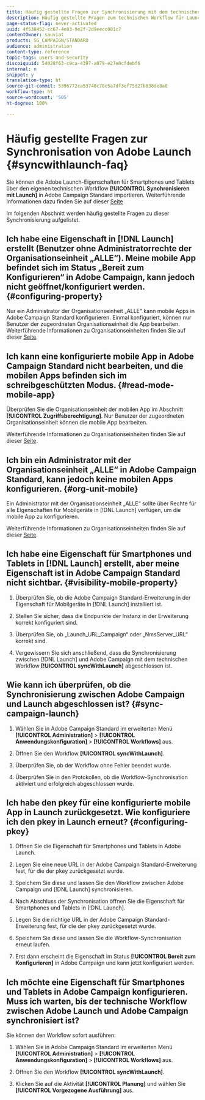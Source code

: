 ```yaml
---
title: Häufig gestellte Fragen zur Synchronisierung mit dem technischen Workflows für Launch
description: Häufig gestellte Fragen zum technischen Workflow für Launch.
page-status-flag: never-activated
uuid: 4f538452-cc67-4e03-9e2f-2d9eecc081c7
contentOwner: sauviat
products: SG_CAMPAIGN/STANDARD
audience: administration
content-type: reference
topic-tags: users-and-security
discoiquuid: 54028f63-c9ca-4397-a079-e27e0cfdebf6
internal: n
snippet: y
translation-type: ht
source-git-commit: 5396772ca53740c78c5a7df3ef75d27b838de8a0
workflow-type: ht
source-wordcount: '505'
ht-degree: 100%

---
```



# Häufig gestellte Fragen zur Synchronisation von Adobe Launch {#syncwithlaunch-faq}

Sie können die Adobe Launch-Eigenschaften für Smartphones und Tablets über den eigenen technischen Workflow **[!UICONTROL Synchronisieren mit Launch]** in Adobe Campaign Standard importieren. Weiterführende Informationen dazu finden Sie auf dieser [Seite](../../administration/using/technical-workflows.md)

Im folgenden Abschnitt werden häufig gestellte Fragen zu dieser Synchronisierung aufgelistet.

## Ich habe eine Eigenschaft in [!DNL Launch] erstellt (Benutzer ohne Administratorrechte der Organisationseinheit „ALLE“). Meine mobile App befindet sich im Status „Bereit zum Konfigurieren“ in Adobe Campaign, kann jedoch nicht geöffnet/konfiguriert werden. {#configuring-property}

Nur ein Administrator der Organisationseinheit „ALLE“ kann mobile Apps in Adobe Campaign Standard konfigurieren. Einmal konfiguriert, können nur Benutzer der zugeordneten Organisationseinheit die App bearbeiten. Weiterführende Informationen zu Organisationseinheiten finden Sie auf dieser [Seite](../../administration/using/organizational-units.md).

## Ich kann eine konfigurierte mobile App in Adobe Campaign Standard nicht bearbeiten, und die mobilen Apps befinden sich im schreibgeschützten Modus. {#read-mode-mobile-app}

Überprüfen Sie die Organisationseinheit der mobilen App im Abschnitt **[!UICONTROL Zugriffsberechtigung]**. Nur Benutzer der zugeordneten Organisationseinheit können die mobile App bearbeiten.

Weiterführende Informationen zu Organisationseinheiten finden Sie auf dieser [Seite](../../administration/using/organizational-units.md).

## Ich bin ein Administrator mit der Organisationseinheit „ALLE“ in Adobe Campaign Standard, kann jedoch keine mobilen Apps konfigurieren. {#org-unit-mobile}

Ein Administrator mit der Organisationseinheit „ALLE“ sollte über Rechte für alle Eigenschaften für Mobilgeräte in [!DNL Launch] verfügen, um die mobile App zu konfigurieren.

Weiterführende Informationen zu Organisationseinheiten finden Sie auf dieser [Seite](../../administration/using/organizational-units.md).

## Ich habe eine Eigenschaft für Smartphones und Tablets in [!DNL Launch] erstellt, aber meine Eigenschaft ist in Adobe Campaign Standard nicht sichtbar. {#visibility-mobile-property}

1. Überprüfen Sie, ob die Adobe Campaign Standard-Erweiterung in der Eigenschaft für Mobilgeräte in [!DNL Launch] installiert ist.

1. Stellen Sie sicher, dass die Endpunkte der Instanz in der Erweiterung korrekt konfiguriert sind.

1. Überprüfen Sie, ob „Launch_URL_Campaign“ oder „NmsServer_URL“ korrekt sind.

1. Vergewissern Sie sich anschließend, dass die Synchronisierung zwischen [!DNL Launch] und Adobe Campaign mit dem technischen Workflow **[!UICONTROL syncWithLaunch]** abgeschlossen ist.

## Wie kann ich überprüfen, ob die Synchronisierung zwischen Adobe Campaign und Launch abgeschlossen ist? {#sync-campaign-launch}

1. Wählen Sie in Adobe Campaign Standard im erweiterten Menü **[!UICONTROL Administration]** > **[!UICONTROL Anwendungskonfiguration]** > **[!UICONTROL Workflows]** aus.

1. Öffnen Sie den Workflow **[!UICONTROL syncWithLaunch]**.

1. Überprüfen Sie, ob der Workflow ohne Fehler beendet wurde.

1. Überprüfen Sie in den Protokollen, ob die Workflow-Synchronisation aktiviert und erfolgreich abgeschlossen wurde.

## Ich habe den pkey für eine konfigurierte mobile App in Launch zurückgesetzt. Wie konfiguriere ich den pkey in Launch erneut? {#configuring-pkey}

1. Öffnen Sie die Eigenschaft für Smartphones und Tablets in Adobe Launch.

1. Legen Sie eine neue URL in der Adobe Campaign Standard-Erweiterung fest, für die der pkey zurückgesetzt wurde.

1. Speichern Sie diese und lassen Sie den Workflow zwischen Adobe Campaign und [!DNL Launch] synchronisieren.

1. Nach Abschluss der Synchronisation öffnen Sie die Eigenschaft für Smartphones und Tablets in [!DNL Launch].

1. Legen Sie die richtige URL in der Adobe Campaign Standard-Erweiterung fest, für die der pkey zurückgesetzt wurde.

1. Speichern Sie diese und lassen Sie die Workflow-Synchronisation erneut laufen.

1. Erst dann erscheint die Eigenschaft im Status **[!UICONTROL Bereit zum Konfigurieren]** in Adobe Campaign und kann jetzt konfiguriert werden.

## Ich möchte eine Eigenschaft für Smartphones und Tablets in Adobe Campaign konfigurieren. Muss ich warten, bis der technische Workflow zwischen Adobe Launch und Adobe Campaign synchronisiert ist?

Sie können den Workflow sofort ausführen:

1. Wählen Sie in Adobe Campaign Standard im erweiterten Menü **[!UICONTROL Administration]** > **[!UICONTROL Anwendungskonfiguration]** > **[!UICONTROL Workflows]** aus.

1. Öffnen Sie den Workflow **[!UICONTROL syncWithLaunch]**.

1. Klicken Sie auf die Aktivität **[!UICONTROL Planung]** und wählen Sie **[!UICONTROL Vorgezogene Ausführung]** aus.

